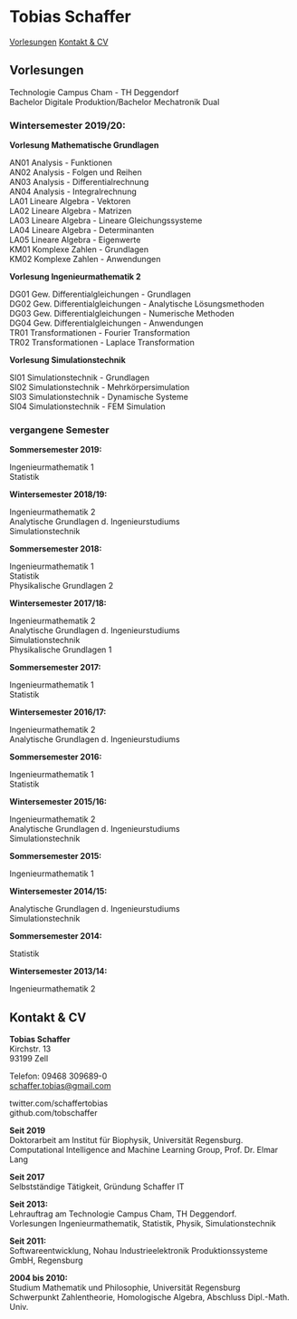 # Tobias Schaffer

[Vorlesungen](#vorlesungen)
[Kontakt & CV](#kontakt-&-cv)

## Vorlesungen

Technologie Campus Cham - TH Deggendorf  
Bachelor Digitale Produktion/Bachelor Mechatronik Dual  

### Wintersemester 2019/20:

**Vorlesung Mathematische Grundlagen**  

AN01 Analysis - Funktionen  
AN02 Analysis - Folgen und Reihen  
AN03 Analysis - Differentialrechnung  
AN04 Analysis - Integralrechnung  
LA01 Lineare Algebra - Vektoren  
LA02 Lineare Algebra - Matrizen   
LA03 Lineare Algebra - Lineare Gleichungssysteme  
LA04 Lineare Algebra - Determinanten  
LA05 Lineare Algebra - Eigenwerte  
KM01 Komplexe Zahlen - Grundlagen  
KM02 Komplexe Zahlen - Anwendungen  

**Vorlesung Ingenieurmathematik 2**  

DG01 Gew. Differentialgleichungen - Grundlagen  
DG02 Gew. Differentialgleichungen - Analytische Lösungsmethoden   
DG03 Gew. Differentialgleichungen - Numerische Methoden  
DG04 Gew. Differentialgleichungen - Anwendungen  
TR01 Transformationen - Fourier Transformation  
TR02 Transformationen - Laplace Transformation  

**Vorlesung Simulationstechnik** 
 
SI01 Simulationstechnik - Grundlagen  
SI02 Simulationstechnik - Mehrkörpersimulation  
SI03 Simulationstechnik - Dynamische Systeme  
SI04 Simulationstechnik - FEM Simulation  

### vergangene Semester  

**Sommersemester 2019:**  

Ingenieurmathematik 1  
Statistik  

**Wintersemester 2018/19:**   

Ingenieurmathematik 2  
Analytische Grundlagen d. Ingenieurstudiums  
Simulationstechnik  

**Sommersemester 2018:**  

Ingenieurmathematik 1  
Statistik  
Physikalische Grundlagen 2  

**Wintersemester 2017/18:**  

Ingenieurmathematik 2  
Analytische Grundlagen d. Ingenieurstudiums  
Simulationstechnik  
Physikalische Grundlagen 1  

**Sommersemester 2017:**  

Ingenieurmathematik 1  
Statistik  

**Wintersemester 2016/17:**  

Ingenieurmathematik 2  
Analytische Grundlagen d. Ingenieurstudiums  

**Sommersemester 2016:**  

Ingenieurmathematik 1  
Statistik  

**Wintersemester 2015/16:**  

Ingenieurmathematik 2  
Analytische Grundlagen d. Ingenieurstudiums  
Simulationstechnik  
  
**Sommersemester 2015:**  

Ingenieurmathematik 1  

**Wintersemester 2014/15:**  

Analytische Grundlagen d. Ingenieurstudiums  
Simulationstechnik  

**Sommersemester 2014:**  

Statistik  

**Wintersemester 2013/14:**  

Ingenieurmathematik 2  

## Kontakt & CV

**Tobias Schaffer**  
Kirchstr. 13  
93199 Zell  

Telefon: 09468 309689-0  
schaffer.tobias@gmail.com  

twitter.com/schaffertobias  
github.com/tobschaffer  

**Seit 2019**  
Doktorarbeit am Institut für Biophysik, Universität Regensburg.  
Computational Intelligence and Machine Learning Group, Prof. Dr. Elmar Lang  

**Seit 2017**   
Selbstständige Tätigkeit, Gründung Schaffer IT  

**Seit 2013:**  
Lehrauftrag am Technologie Campus Cham, TH Deggendorf.  
Vorlesungen Ingenieurmathematik, Statistik, Physik, Simulationstechnik  

**Seit 2011:**  
Softwareentwicklung, Nohau Industrieelektronik Produktionssysteme GmbH, Regensburg   

**2004 bis 2010:**  
Studium Mathematik und Philosophie, Universität Regensburg  
Schwerpunkt Zahlentheorie, Homologische Algebra, Abschluss Dipl.-Math. Univ.  
